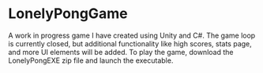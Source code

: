 # LonelyPongGame
A work in progress game I have created using Unity and C#. 
The game loop is currently closed, but additional functionality like high scores, stats page, and more UI elements will be added.
To play the game, download the LonelyPongEXE zip file and launch the executable.
